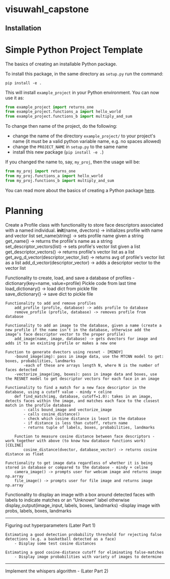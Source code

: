 # visuwahl_capstone
## Installation
# Simple Python Project Template

The basics of creating an installable Python package.

To install this package, in the same directory as `setup.py` run the command:

```shell
pip install -e .
```

This will install `example_project` in your Python environment. You can now use it as:

```python
from example_project import returns_one
from example_project.functions_a import hello_world
from example_project.functions_b import multiply_and_sum
```

To change then name of the project, do the following:
   - change the name of the directory `example_project/` to your project's name (it must be a valid python variable name, e.g. no spaces allowed)
   - change the `PROJECT_NAME` in `setup.py` to the same name
   - install this new package (`pip install -e .`)

If you changed the name to, say, `my_proj`, then the usage will be:

```python
from my_proj import returns_one
from my_proj.functions_a import hello_world
from my_proj.functions_b import multiply_and_sum
```

You can read more about the basics of creating a Python package [here](https://www.pythonlikeyoumeanit.com/Module5_OddsAndEnds/Modules_and_Packages.html).

# Planning

Create a Profile class with functionality to store face descriptors associated with a named individual.
    __init__(name, dvectors) -> initializes profile with name and vector list
    set_name(string) -> sets profile name given a string
    get_name() -> returns the profile's name as a string
    set_descriptor_vectors(list) -> sets profile's vector list given a list 
    get_descriptor_vectors() -> returns profile's vector list as a list
    get_avg_d_vector(descriptor_vector_list) -> returns avg of profile's vector list as a list
    add_d_vector(descriptor_vector) -> adds a descriptor vector to the vector list

Functionality to create, load, and save a database of profiles - dictionary(key=name, value=profile)
    Pickle code from last time
        load_dictionary() -> load dict from pickle file     
        save_dictionary() -> save dict to pickle file

    Functionality to add and remove profiles
        add_profile (profile, database) -> adds profile to database
        remove_profile (profile, database) -> removes profile from database
     
    Functionality to add an image to the database, given a name (create a new profile if the name isn’t in the database, otherwise add the image’s face descriptor vector to the proper profile)
        add_image(name, image, database) -> gets dvectors for image and adds it to an existing profile or makes a new one
    
    Function to generate dvectors using resnet - [MINDY]
        -bound_image(img): pass in image data, use the MTCNN model to get: boxes, probabilities, landmarks
            -each of these are arrays length N, where N is the number of faces detected
        -vectorize_image(img, boxes): pass in image data and boxes, use the RESNET model to get descriptor vectors for each face in an image

    Functionality to find a match for a new face descriptor in the database, using a cutoff value - mindy + celine
        def find_match(img, database, cutoff=1.0): takes in an image, detects faces within the image, and matches each face to the closest match in the profile database
            - calls bound_image and vectorize_image
            - calls cosine_distance()
            - check which cosine distance is least in the database
            - if distance is less than cutoff, return name
            - returns tuple of labels, boxes, probabilities, landmarks
        
        Function to measure cosine distance between face descriptors - work together with above (to know how database functions work) [CELINE]
            cosine_distance(dvector, database_vector) -> returns cosine distance as float

    Functionality to get image data regardless of whether it is being stored in database or compared to the database - mindy + celine
        camera_image() -> prompts user for webcam image and returns image np.array
        file_image() -> prompts user for file image and returns image np.array
Functionality to display an image with a box around detected faces with labels to indicate matches or an “Unknown” label otherwise 
    display_output(image_input, labels, boxes, landmarks)
        -display image with probs, labels, boxes, landmarks

----------

Figuring out hyperparameters (Later Part 1)

    Estimating a good detection probability threshold for rejecting false detections (e.g. a basketball detected as a face)
        - Display some test cosine distances 

    Estimating a good cosine-distance cutoff for eliminating false-matches
        - Display image probabilities with variety of images to determine 

---------

Implement the whispers algorithm - (Later Part 2)